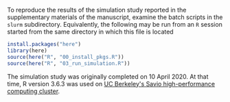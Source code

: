 To reproduce the results of the simulation study reported in the supplementary
materials of the manuscript, examine the batch scripts in the `slurm`
subdirectory. Equivalently, the following may be run from an `R` session started
from the same directory in which this file is located

```r
install.packages("here")
library(here)
source(here("R", "00_install_pkgs.R"))
source(here("R", "03_run_simulation.R"))
```

The simulation study was originally completed on 10 April 2020. At that time,
R version 3.6.3 was used on [UC Berkeley's Savio high-performance computing
cluster](https://research-it.berkeley.edu/services/high-performance-computing/system-overview).
